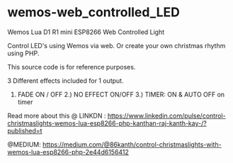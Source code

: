 # wemos-web_controlled_LED
Wemos Lua D1 R1 mini ESP8266 Web Controlled Light


Control LED's using Wemos via web.
Or create your own christmas rhythm using PHP.


This source code is for reference purposes.

3 Different effects included for 1 output.

1) FADE ON / OFF
2.) NO EFFECT ON/OFF
3.) TIMER: ON & AUTO OFF on timer

Read more about this 
@ LINKDN :  https://www.linkedin.com/pulse/control-christmaslights-wemos-lua-esp8266-php-kanthan-raj-kanth-kay-/?published=t

@MEDIUM: https://medium.com/@86kanth/control-christmaslights-with-wemos-lua-esp8266-php-2e44d6156412
